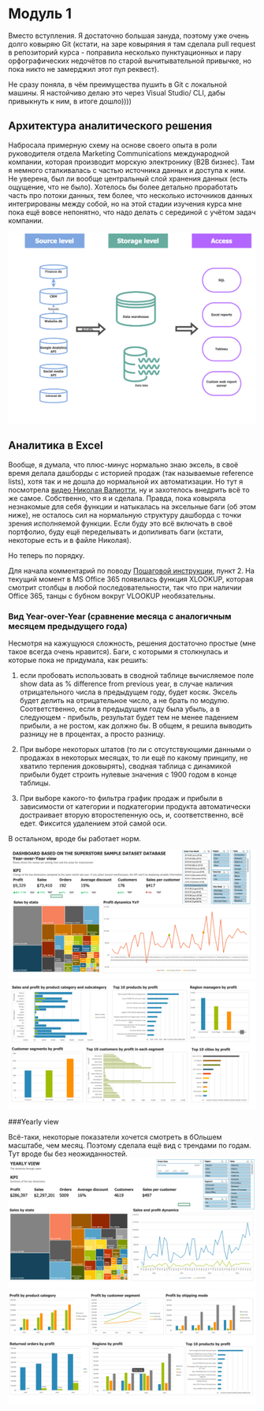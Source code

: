 # Модуль 1

Вместо вступления. Я достаточно большая зануда, поэтому уже очень долго ковыряю Git (кстати, на заре ковыряния я там сделала pull request в репозиторий курса - поправила несколько пунктуационных и пару орфографических недочётов по старой вычитывательной привычке, но пока никто не замерджил этот пул реквест). 

Не сразу поняла, в чём преимущества пушить в Git с локальной машины. Я настойчиво делаю это через Visual Studio/ CLI, дабы привыкнуть к ним, в итоге дошло))))

## Архитектура аналитического решения

Набросала примерную схему на основе своего опыта в роли руководителя отдела Marketing Communications международной компании, которая производит морскую электронику (B2B бизнес). Там я немного сталкивалась с частью источника данных и доступа к ним. Не уверена, был ли вообще центральный слой хранения данных (есть ощущение, что не было). Хотелось бы более детально проработать часть про потоки данных, тем более, что несколько источников данных интегрированы между собой, но на этой стадии изучения курса мне пока ещё вовсе непонятно, что надо делать с серединой с учётом задач компании. 

![Архитектура аналитического решения](DataMindmap.drawio.png)

## Аналитика в Excel

Вообще, я думала, что плюс-минус нормально знаю эксель, в своё время делала дашборды с историей продаж (так называемые reference lists), хотя так и не дошла до нормальной их автоматизации. Но тут я посмотрела [видео Николая Валиотти](https://www.youtube.com/watch?v=rxu8jmsvw98&feature=youtu.be), ну и захотелось внедрить всё то же самое. Собственно, что я и сделала. Правда, пока ковыряла незнакомые для себя функции и натыкалась на эксельные баги (об этом ниже), не осталось сил на нормальную структуру дашборда с точки зрения исполняемой функции. Если буду это всё включать в своё портфолио, буду ещё переделывать и допиливать баги (кстати, некоторые есть и в файле Николая). 

Но теперь по порядку.

Для начала комментарий по поводу [Пошаговой инструкции](https://github.com/Data-Learn/data-engineering/blob/master/DE-101%20Modules/Module01/DE%20-%20101%20Lab%201.1/build_steps_dashboard.md), пункт 2. На текущий момент в MS Office 365 появилась функция XLOOKUP, которая смотрит столбцы в любой последовательности, так что при наличии Office 365, танцы с бубном вокруг VLOOKUP необязательны. 

### Вид Year-over-Year (сравнение месяца с аналогичным месяцем предыдущего года)

Несмотря на кажущуюся сложность, решения достаточно простые (мне такое всегда очень нравится). 
Баги, с которыми я столкнулась и которые пока не придумала, как решить:
1. если пробовать использовать в сводной таблице вычисляемое поле show data as % difference from previous year, в случае наличия отрицательного числа в предыдущем году, будет косяк. Эксель будет делить на отрицательное число, а не брать по модулю. Соответственно, если в предыдущем году была убыль, а в следующем - прибыль, результат будет тем не менее падением прибыли, а не ростом, как должно бы.
В общем, я решила выводить разницу не в процентах, а просто разницу. 

2. При выборе некоторых штатов (то ли с отсутствующими данными о продажах в некоторых месяцах, то ли ещё по какому принципу, не хватило терпения доковырять), сводная таблица с динамикой прибыли будет строить нулевые значения с 1900 годом в конце таблицы. 

3. При выборе какого-то фильтра график продаж и прибыли в зависимости от категории и подкатегории продукта автоматически достраивает вторую второстепенную ось, и, соответственно, всё едет. Фиксится удалением этой самой оси. 

В остальном, вроде бы работает норм. 

![1 страница YoY dashboard](DashboardYoY-1.png)
![2 страница YoY dashboard](DashboardYoY-2.png)

###Yearly view

Всё-таки, некоторые показатели хочется смотреть в бОльшем масштабе, чем месяц. Поэтому сделала ещё вид с трендами по годам. Тут вроде бы без неожиданностей.
![1 страница Yearly dashboard](DashboardYearly-1.png)
![1 страница Yearly dashboard](DashboardYearly-2.png)
